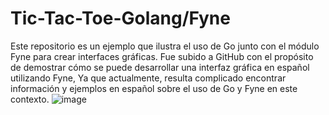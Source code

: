 # Tic-Tac-Toe-Golang/Fyne
Este repositorio es un ejemplo que ilustra el uso de Go junto con el módulo Fyne para crear interfaces gráficas. Fue subido a GitHub con el propósito de demostrar cómo se puede desarrollar una interfaz gráfica en español utilizando Fyne, Ya que actualmente, resulta complicado encontrar información y ejemplos en español sobre el uso de Go y Fyne en este contexto.
![image](https://github.com/AndrosCode/Tic-Tac-Toe-Golang-ft-Fyne/assets/122186815/f87fad2b-bc3a-489e-b1fd-2079d57803ae)
